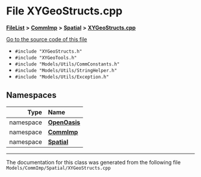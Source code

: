 

# File XYGeoStructs.cpp



[**FileList**](files.md) **>** [**CommImp**](dir_6202b98a8704f42b1ea358646461643f.md) **>** [**Spatial**](dir_47a0bcc12c466f07097ed8db741700fa.md) **>** [**XYGeoStructs.cpp**](_x_y_geo_structs_8cpp.md)

[Go to the source code of this file](_x_y_geo_structs_8cpp_source.md)



* `#include "XYGeoStructs.h"`
* `#include "XYGeoTools.h"`
* `#include "Models/Utils/CommConstants.h"`
* `#include "Models/Utils/StringHelper.h"`
* `#include "Models/Utils/Exception.h"`













## Namespaces

| Type | Name |
| ---: | :--- |
| namespace | [**OpenOasis**](namespace_open_oasis.md) <br> |
| namespace | [**CommImp**](namespace_open_oasis_1_1_comm_imp.md) <br> |
| namespace | [**Spatial**](namespace_open_oasis_1_1_comm_imp_1_1_spatial.md) <br> |





















































------------------------------
The documentation for this class was generated from the following file `Models/CommImp/Spatial/XYGeoStructs.cpp`

